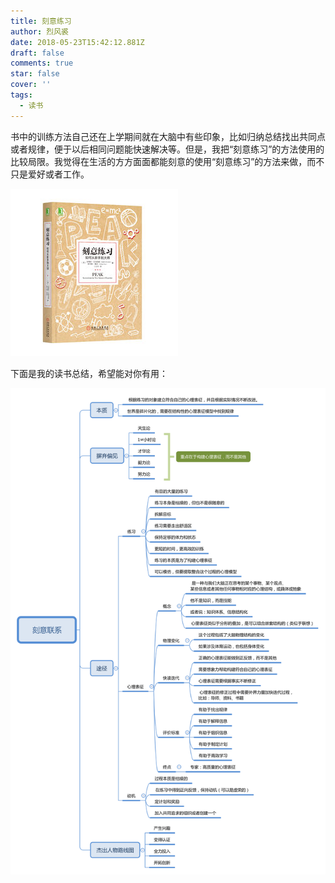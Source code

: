 ```yaml
---
title: 刻意练习
author: 烈风裘
date: 2018-05-23T15:42:12.881Z
draft: false
comments: true
star: false
cover: ''
tags: 
  - 读书
---
```


书中的训练方法自己还在上学期间就在大脑中有些印象，比如归纳总结找出共同点或者规律，便于以后相同问题能快速解决等。但是，我把“刻意练习”的方法使用的比较局限。我觉得在生活的方方面面都能刻意的使用“刻意练习”的方法来做，而不只是爱好或者工作。

![](book-1.jpg)

下面是我的读书总结，希望能对你有用：

![](刻意联系.svg)
